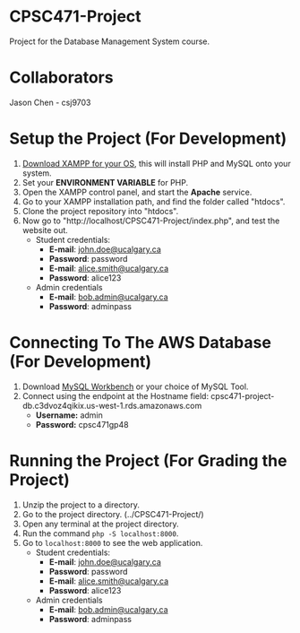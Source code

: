 # CPSC471-Project
Project for the Database Management System course.

# Collaborators
Jason Chen - csj9703

# Setup the Project (For Development)

1. [Download XAMPP for your OS](https://www.apachefriends.org/), this will install PHP and MySQL onto your system.
2. Set your **ENVIRONMENT VARIABLE** for PHP.
3. Open the XAMPP control panel, and start the **Apache** service.
4. Go to your XAMPP installation path, and find the folder called "htdocs".
5. Clone the project repository into "htdocs".
6. Now go to "http://localhost/CPSC471-Project/index.php", and test the website out.
    - Student credentials:
        - **E-mail**: john.doe@ucalgary.ca
        - **Password**: password
        - **E-mail**: alice.smith@ucalgary.ca
        - **Password**: alice123
    - Admin credentials
        - **E-mail**: bob.admin@ucalgary.ca
        - **Password**: adminpass
       
# Connecting To The AWS Database (For Development)
1. Download [MySQL Workbench](https://www.mysql.com/products/workbench/) or your choice of MySQL Tool.
2. Connect using the endpoint at the Hostname field: cpsc471-project-db.c3dvoz4qikix.us-west-1.rds.amazonaws.com
    - **Username:** admin
    - **Password:** cpsc471gp48

# Running the Project (For Grading the Project)

1. Unzip the project to a directory.
2. Go to the project directory. (../CPSC471-Project/)
3. Open any terminal at the project directory.
4. Run the command `php -S localhost:8000`.
5. Go to `localhost:8000` to see the web application.
    - Student credentials:
        - **E-mail**: john.doe@ucalgary.ca
        - **Password**: password
        - **E-mail**: alice.smith@ucalgary.ca
        - **Password**: alice123
     - Admin credentials
        - **E-mail**: bob.admin@ucalgary.ca
        - **Password**: adminpass
